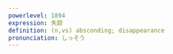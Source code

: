 ```yaml
---
powerlevel: 1894
expression: 失踪
definition: (n,vs) absconding; disappearance
pronunciation: しっそう
---
```

